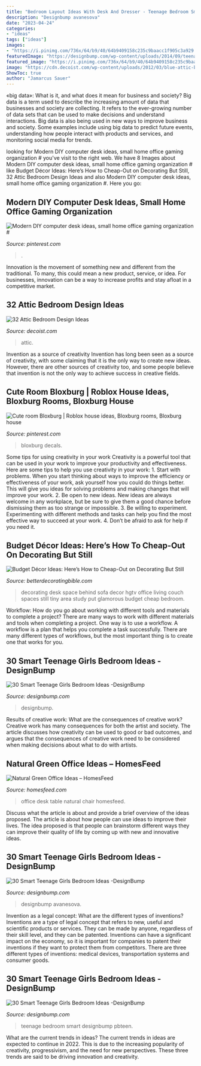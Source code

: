```yaml
---
title: "Bedroom Layout Ideas With Desk And Dresser - Teenage Bedroom Smart Designbump Pbteen"
description: "Designbump avanesova"
date: "2023-04-24"
categories:
- "ideas"
tags: ["ideas"]
images:
- "https://i.pinimg.com/736x/64/b9/40/64b9409158c235c9baacc1f905c3a929.jpg"
featuredImage: "https://designbump.com/wp-content/uploads/2014/09/teenage-girl-bedroom-ideaas-003.jpg"
featured_image: "https://i.pinimg.com/736x/64/b9/40/64b9409158c235c9baacc1f905c3a929.jpg"
image: "https://cdn.decoist.com/wp-content/uploads/2012/03/blue-attic-bedroom.jpg"
ShowToc: true
author: "Jamarcus Sauer"
---
```



«big data»: What is it, and what does it mean for business and society?
Big data is a term used to describe the increasing amount of data that businesses and society are collecting. It refers to the ever-growing number of data sets that can be used to make decisions and understand interactions. Big data is also being used in new ways to improve business and society. Some examples include using big data to predict future events, understanding how people interact with products and services, and monitoring social media for trends.

	

		
looking for Modern DIY computer desk ideas, small home office gaming organization # you've visit to the right web. We have 8 Images about Modern DIY computer desk ideas, small home office gaming organization # like Budget Décor Ideas: Here’s How to Cheap-Out on Decorating But Still, 32 Attic Bedroom Design Ideas and also Modern DIY computer desk ideas, small home office gaming organization #. Here you go:
		
    
## Modern DIY Computer Desk Ideas, Small Home Office Gaming Organization #

<img loading=lazy src="https://i.pinimg.com/736x/64/b9/40/64b9409158c235c9baacc1f905c3a929.jpg" onerror="this.onerror=null;this.src='https://tse4.mm.bing.net/th?id=OIP.yy1kWNQTzbLHFBMYwX82IwHaJ4&amp;pid=15.1';" alt="Modern DIY computer desk ideas, small home office gaming organization #">

_Source: pinterest.com_

>. 

	

Innovation is the movement of something new and different from the traditional. To many, this could mean a new product, service, or idea. For businesses, innovation can be a way to increase profits and stay afloat in a competitive market.

    
## 32 Attic Bedroom Design Ideas

<img loading=lazy src="https://cdn.decoist.com/wp-content/uploads/2012/03/blue-attic-bedroom.jpg" onerror="this.onerror=null;this.src='https://tse1.mm.bing.net/th?id=OIP.SsS5enS1g35H__f5afM6rAHaJ4&amp;pid=15.1';" alt="32 Attic Bedroom Design Ideas">

_Source: decoist.com_

>attic. 

	

Invention as a source of creativity
Invention has long been seen as a source of creativity, with some claiming that it is the only way to create new ideas. However, there are other sources of creativity too, and some people believe that invention is not the only way to achieve success in creative fields.

    
## Cute Room Bloxburg | Roblox House Ideas, Bloxburg Rooms, Bloxburg House

<img loading=lazy src="https://i.pinimg.com/736x/c2/71/5a/c2715a0e403d351fb887bd3323a0a715.jpg" onerror="this.onerror=null;this.src='https://tse2.mm.bing.net/th?id=OIP.WrxLI6bH4jvSJkVrEPkRqAHaEE&amp;pid=15.1';" alt="Cute room Bloxburg | Roblox house ideas, Bloxburg rooms, Bloxburg house">

_Source: pinterest.com_

>bloxburg decals. 

	

Some tips for using creativity in your work
Creativity is a powerful tool that can be used in your work to improve your productivity and effectiveness. Here are some tips to help you use creativity in your work: 1. Start with problems. When you start thinking about ways to improve the efficiency or effectiveness of your work, ask yourself how you could do things better. This will give you ideas for solving problems and making changes that will improve your work. 2. Be open to new ideas. New ideas are always welcome in any workplace, but be sure to give them a good chance before dismissing them as too strange or impossible. 3. Be willing to experiment. Experimenting with different methods and tasks can help you find the most effective way to succeed at your work. 4. Don’t be afraid to ask for help if you need it.

    
## Budget Décor Ideas: Here’s How To Cheap-Out On Decorating But Still

<img loading=lazy src="http://betterdecoratingbible.com/wp-content/uploads/2016/03/desk-behind-sofa-decor-ideas-small-space.jpg" onerror="this.onerror=null;this.src='https://tse1.mm.bing.net/th?id=OIP.x7O7Dq5bhAFzq5FepW2bwAHaJ3&amp;pid=15.1';" alt="Budget Décor Ideas: Here’s How to Cheap-Out on Decorating But Still">

_Source: betterdecoratingbible.com_

>decorating desk space behind sofa decor hgtv office living couch spaces still tiny area study put glamorous budget cheap bedroom. 

	

Workflow: How do you go about working with different tools and materials to complete a project?
There are many ways to work with different materials and tools when completing a project. One way is to use a workflow. A workflow is a plan that helps you complete a task successfully. There are many different types of workflows, but the most important thing is to create one that works for you.

    
## 30 Smart Teenage Girls Bedroom Ideas -DesignBump

<img loading=lazy src="https://designbump.com/wp-content/uploads/2014/09/teenage-girl-bedroom-ideaas-003.jpg" onerror="this.onerror=null;this.src='https://tse3.mm.bing.net/th?id=OIP.n1ZGMTXK31irc-csM-0zjQHaJ4&amp;pid=15.1';" alt="30 Smart Teenage Girls Bedroom Ideas -DesignBump">

_Source: designbump.com_

>designbump. 

	

Results of creative work: What are the consequences of creative work?
Creative work has many consequences for both the artist and society. The article discusses how creativity can be used to good or bad outcomes, and argues that the consequences of creative work need to be considered when making decisions about what to do with artists.

    
## Natural Green Office Ideas – HomesFeed

<img loading=lazy src="https://homesfeed.com/wp-content/uploads/2016/01/Green-Office-Ideas-For-Desk-With-White-Chair-And-Table-Lamp.jpg" onerror="this.onerror=null;this.src='https://tse1.mm.bing.net/th?id=OIP.68xc6Zv30z4WfPA0Spw0WwHaJ3&amp;pid=15.1';" alt="Natural Green Office Ideas – HomesFeed">

_Source: homesfeed.com_

>office desk table natural chair homesfeed. 

	

Discuss what the article is about and provide a brief overview of the ideas proposed.
The article is about how people can use ideas to improve their lives. The idea proposed is that people can brainstorm different ways they can improve their quality of life by coming up with new and innovative ideas.

    
## 30 Smart Teenage Girls Bedroom Ideas -DesignBump

<img loading=lazy src="https://designbump.com/wp-content/uploads/2014/09/teenage-girl-bedroom-ideaas-001.jpg" onerror="this.onerror=null;this.src='https://tse1.mm.bing.net/th?id=OIP.4aZx-bPiIiCxly4GXmscaQHaJ2&amp;pid=15.1';" alt="30 Smart Teenage Girls Bedroom Ideas -DesignBump">

_Source: designbump.com_

>designbump avanesova. 

	

Invention as a legal concept: What are the different types of inventions?
Inventions are a type of legal concept that refers to new, useful and scientific products or services. They can be made by anyone, regardless of their skill level, and they can be patented. Inventions can have a significant impact on the economy, so it is important for companies to patent their inventions if they want to protect them from competitors. There are three different types of inventions: medical devices, transportation systems and consumer goods.

    
## 30 Smart Teenage Girls Bedroom Ideas -DesignBump

<img loading=lazy src="https://designbump.com/wp-content/uploads/2014/09/teenage-girl-bedroom-ideaas-005.jpg" onerror="this.onerror=null;this.src='https://tse1.mm.bing.net/th?id=OIP.RHEwTyhXaIlhLNuXO5FsMAHaF2&amp;pid=15.1';" alt="30 Smart Teenage Girls Bedroom Ideas -DesignBump">

_Source: designbump.com_

>teenage bedroom smart designbump pbteen. 

	

What are the current trends in ideas?
The current trends in ideas are expected to continue in 2022. This is due to the increasing popularity of creativity, progressivism, and the need for new perspectives. These three trends are said to be driving innovation and creativity.

